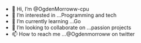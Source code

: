 - 👋 Hi, I’m @OgdenMorroww-cpu
- 👀 I’m interested in ...Programming and tech
- 🌱 I’m currently learning ...Go
- 💞️ I’m looking to collaborate on ...passion projects 
- 📫 How to reach me ...@Ogdenmorroww on twitter

<!---
OgdenMorroww-cpu/OgdenMorroww-cpu is a ✨ special ✨ repository because its `README.md` (this file) appears on your GitHub profile.
You can click the Preview link to take a look at your changes.
--->

